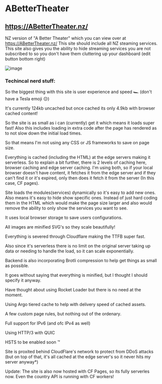 # ABetterTheater

## **https://ABetterTheater.nz/**

NZ version of "A Better Theater" which you can view over at https://ABetterTheater.nz/
This site should include all NZ steaming services.
This site also gives you the ability to hide streaming services you are not subscribed to so you don't have them cluttering up your dashboard (edit button bottom right) 

![image](https://user-images.githubusercontent.com/4393979/158326735-b5dc97ad-4dd2-4f46-9e78-b04bd98aa640.png)

### Techincal nerd stuff:

So the biggest thing with this site is user experience and speed 🏎 (don't have a Tesla emoji 😔)

It's currently 124kb uncached but once cached its only 4.9kb with browser cached content!

So the site is as small as i can (currently) get it which means it loads super fast! Also this includes loading in extra code after the page has rendered as to not slow down the initial load times.

So that means I'm not using any CSS or JS frameworks to save on page size.

Everything is cached (including the HTML) at the edge servers making it serverless. So to explain a bit further, there is 2 levels of caching here, browser caching and edge server caching. I'm using both, so if your local browser doesn't have content, it fetches it from the edge server and if they can't find it or it's expired, only then does it fetch it from the server (In this case, CF pages).

Site loads the modules(services) dynamically so it's easy to add new ones. Also means it's easy to hide show specific ones. Instead of just hard coding them in the HTML which would make the page size larger and also would remove the ability to only show the services you want to see.

It uses local browser storage to save users configurations.

All images are minified SVG's so they scale beautifully!

Everything is severed through Cloudflare making the TTFB super fast.

Also since it's serverless there is no limit on the original server taking up data or needing to handle the load, so it can scale exponentially.

Backend is also incorporating Brotli compression to help get things as small as possible.

It goes without saying that everything is minified, but I thought I should specify it anyway.

Have thought about using Rocket Loader but there is no need at the moment.

Using Argo tiered cache to help with delivery speed of cached assets.

A few custom page rules, but nothing out of the ordenary.

Full support for IPv6 (and ofc IPv4 as well)

Using HTTP/3 with QUIC

HSTS to be enabled soon ™

Site is proxited behind CloudFlare's network to protect from DDoS attacks (but on top of that, it's all cached at the edge server's so it never hits my server anyway*)

Update: The site is also now hosted with CF Pages, so its fully serverles now. Even the country API is running with CF workers!
